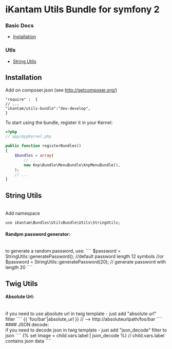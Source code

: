 # iKantam Utils Bundle for symfony 2

### Basic Docs

* [Installation](#installation)

### Utls

* [String Utils](#stringutils)

<a name="installation"></a>
## Installation

Add on composer.json (see http://getcomposer.org/)

```
"require" :  {
// ...
"ikantam/utils-bundle":"dev-develop",
}
```
To start using the bundle, register it in your Kernel:

``` php
<?php
// app/AppKernel.php

public function registerBundles()
{
    $bundles = array(
        // ...
        new Knp\Bundle\MenuBundle\KnpMenuBundle(),
    );
    // ...
}
```

<a name="stringutils"></a>
## String Utils
<br>
Add namespace

````
use iKantam\Bundles\UtilsBundle\Utils\StringUtils;
````

#### Randpm password generator:
<br>
to generate a random password, use:
````
$password = StringUtils::generatePassword(); //default password length 12 symbols
//or
$password = StringUtils::generatePassword(20); // generate password with length 20
````

<a name="twigutils"></a>
## Twig Utils
#### Absolute Url:
<br>
if you need to use absolute url in twig template - just add "absolute url" filter
````
{{ 'foo/bar'|absolute_url }} // --> http://absoluteurlpath/foo/bar
````
#### JSON decode:
<br>
if you need to decode json in twig template - just add "json_decode" filter to json
````
{% set Image = child.vars.label | json_decode %} // child.vars.label contains json data
````